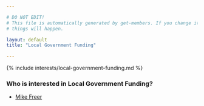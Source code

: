 ```yaml
---

# DO NOT EDIT!
# This file is automatically generated by get-members. If you change it, bad
# things will happen.

layout: default
title: "Local Government Funding"

---
```


{% include interests/local-government-funding.md %}

### Who is interested in Local Government Funding?


* [Mike Freer](/members/mike-freer.html)
